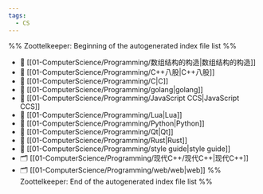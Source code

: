 ```yaml
---
tags:
  - CS
---
```

%% Zoottelkeeper: Beginning of the autogenerated index file list  %%
- 📄 [[01-ComputerScience/Programming/数组结构的构造|数组结构的构造]]
- 📄 [[01-ComputerScience/Programming/C++八股|C++八股]]
- 📄 [[01-ComputerScience/Programming/C|C]]
- 📄 [[01-ComputerScience/Programming/golang|golang]]
- 📄 [[01-ComputerScience/Programming/JavaScript CCS|JavaScript CCS]]
- 📄 [[01-ComputerScience/Programming/Lua|Lua]]
- 📄 [[01-ComputerScience/Programming/Python|Python]]
- 📄 [[01-ComputerScience/Programming/Qt|Qt]]
- 📄 [[01-ComputerScience/Programming/Rust|Rust]]
- 📄 [[01-ComputerScience/Programming/style guide|style guide]]
- 🗂️ [[01-ComputerScience/Programming/现代C++/现代C++|现代C++]]
- 🗂️ [[01-ComputerScience/Programming/web/web|web]]
%% Zoottelkeeper: End of the autogenerated index file list  %%
